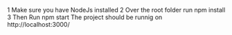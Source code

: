1 Make sure you have NodeJs installed
2 Over the root folder run npm install
3 Then Run npm start
The project should be runnig on http://localhost:3000/

